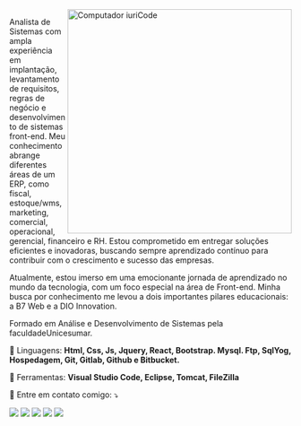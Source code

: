 <img src="https://raw.githubusercontent.com/MicaelliMedeiros/micaellimedeiros/master/image/computer-illustration.png" min-width="400px" max-width="400px" width="400px" align="right" alt="Computador iuriCode">

<p align="left"> 
  Analista de Sistemas com ampla experiência em implantação, levantamento de requisitos, regras de negócio e desenvolvimento de sistemas front-end. Meu conhecimento abrange diferentes áreas de um ERP, como fiscal, estoque/wms, marketing, comercial, operacional, gerencial, financeiro e RH. Estou comprometido em entregar soluções eficientes e inovadoras, buscando sempre aprendizado contínuo para contribuir com o crescimento e sucesso das empresas.

Atualmente, estou imerso em uma emocionante jornada de aprendizado no mundo da tecnologia, com um foco especial na área de Front-end. Minha busca por conhecimento me levou a dois importantes pilares educacionais: a B7 Web e a DIO Innovation.

Formado em Análise e Desenvolvimento de Sistemas pela faculdadeUnicesumar.<br>
</p>

<p align="left">
  🦄 Linguagens: <strong>Html, Css, Js, Jquery, React, Bootstrap. Mysql. Ftp, SqlYog, Hospedagem, Git, Gitlab, Github e Bitbucket.</strong>
</p>

<p align="left">
  💼 Ferramentas: <strong>Visual Studio Code, Eclipse, Tomcat, FileZilla</strong>
</p>

<p align="left">
  💌 Entre em contato comigo: ⤵️
</p>

<p align="left">
  <a href="marcio123.ms465@gmail.com" alt="Gmail">
  <img src="https://img.shields.io/badge/-Gmail-FF0000?style=flat-square&labelColor=FF0000&logo=gmail&logoColor=white&link" /></a>

  <a href="https://www.linkedin.com/in/marcio-guinati-b87322179/" alt="Linkedin">
  <img src="https://img.shields.io/badge/-Linkedin-0e76a8?style=flat-square&logo=Linkedin&logoColor=white&link" /></a>

  <a href="https://api.whatsapp.com/send?l=pt&amp;phone=5516992475333" alt="WhatsApp">
  <img src="https://img.shields.io/badge/-WhatsApp-25d366?style=flat-square&labelColor=25d366&logo=whatsapp&logoColor=white&link"/></a>

  <a href="https://www.facebook.com/marcio.euripedes/" alt="Facebook">
  <img src="https://img.shields.io/badge/-Facebook-3b5998?style=flat-square&labelColor=3b5998&logo=facebook&logoColor"/></a>

  <a href="https://www.instagram.com/marcioguinati" alt="Instagram">
  <img src="https://img.shields.io/badge/-Instagram-DF0174?style=flat-square&labelColor=DF0174&logo=instagram&logoColor=white&link"/></a>
</p>  
